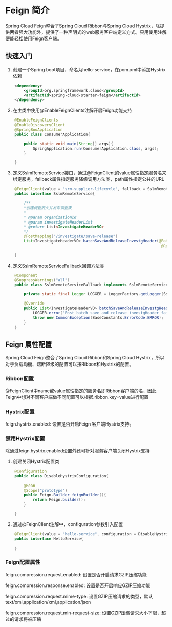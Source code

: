 # Feign 简介

Spring Cloud Feign整合了Spring Cloud Ribbon与Spring Cloud Hystrix，除提供两者强大功能外，提供了一种声明式的web服务客户端定义方式。只用使用注解便能轻松使用Feign客户端。

## 快速入门

1. 创建一个Spring boot项目，命名为hello-service，在pom.xml中添加Hystrix依赖
```xml  
    <dependency>
        <groupId>org.springframework.cloud</groupId>
        <artifactId>spring-cloud-starter-feign</artifactId>
    </dependency>
```

2. 在主类中使用@EnableFeignClients注解开启Feign功能支持
```java
    @EnableFeignClients
    @EnableDiscoveryClient
    @SpringBooApplication
    public class ConsumerApplication{

        public static void main(String[] args){
            SpringApplication.run(ConsumerApplication.class, args);
        }

    }
```

3. 定义SslmRemoteService接口，通过@FeignClient的value属性指定服务名来绑定服务，fallback属性指定服务降级调用方法类，path属性指定公共的URL
```java
    @FeignClient(value = "srm-supplier-lifecycle", fallback = SslmRemoteServiceFallback.class, path = "/v1/{organizationId}")
    public interface SslmRemoteService{

        /**
        *创建调查表头并发布调查表
        *
        * @param organizationId
        * @param investigateHeaderList
        * @return List<InvestigateHeaderVO>
        */
        @PostMapping("/investigate/save-release")
        List<InvestigateHeaderVO> batchSaveAndReleaseInvestgHeader(@PathVariable("organizationId") Long organizationId,
                                                                    @RequestBody List<InvestigateHeaderVO> investigateHeaderList);

    }
```

4. 定义SslmRemoteServiceFallback回调方法类
```java
    @Component
    @SuppressWarnings("all")
    public class SslmRemoteServiceFallback implements SslmRemoteService{

        private static final Logger LOGGER = LoggerFactory.getLogger(SslmRemoteServiceFallback.class);

        @Override
        public List<InvestigateHeaderVO> batchSaveAndReleaseInvestgHeader(Long organizationId, List<InvestigateHeaderVO> investigateHeaderList) {
            LOGGER.error("Post batch save and release investgHeader fail");
            throw new CommonException(BaseConstants.ErrorCode.ERROR);
        }
    }
```

## Feign 属性配置

Spring Cloud Feign整合了Spring Cloud Ribbon和Spring Cloud Hystrix，所以对于负载均衡、熔断降级的配置可以按Ribbon和Hystrix的配置。

### Ribbon配置
@FeignClient中name或value属性指定的服务名即Ribbon客户端的名，因此Feign中想对不同客户端做不同配置可以根据<client>.ribbon.key=value进行配置

### Hystrix配置
feign.hystrix.enabled: 设置是否开启Feign 客户端Hystrix支持。

### 禁用Hystrix配置

除通过feign.hystrix.enabled设置外还可针对服务客户端关闭Hystrix支持

1. 创建关闭Hystrix配置类
```java
    @Configuration
    public class DisableHystrixConfiguration{
        
        @Bean
        @Scope("prototype")
        public Feign.Builder feignBuilder(){
            return Feign.builder();
        }

    }
```

2. 通过@FeignClient注解中，configuration参数引入配置
```java
    @FeignClient(value = "hello-service", configuration = DisableHystrixConfiguration.class)
    public interface HelloService{
        
    }
```

### Feign配置属性
feign.compression.request.enabled: 设置是否开启请求GZIP压缩功能

feign.compression.response.enabled: 设置是否开启响应GZIP压缩功能

feign.compression.request.mime-type: 设置GZIP压缩请求的类型，默认text/xml,application/xml,application/json

feign.compression.request.min-request-size: 设置GZIP压缩请求大小下限，超过的请求将被压缩